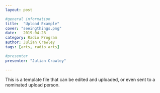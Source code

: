 ```yaml
---
layout: post

#general information
title:  "Upload Example"
cover: "seeingthings.png"
date:   2019-04-28
category: Radio Program
author: Julian Crawley
tags: [arts, radio arts]

#presenter
presenter: "Julian Crawley"

---
```


This is a template file that can be edited and uploaded, or even sent to a nominated upload person. 

